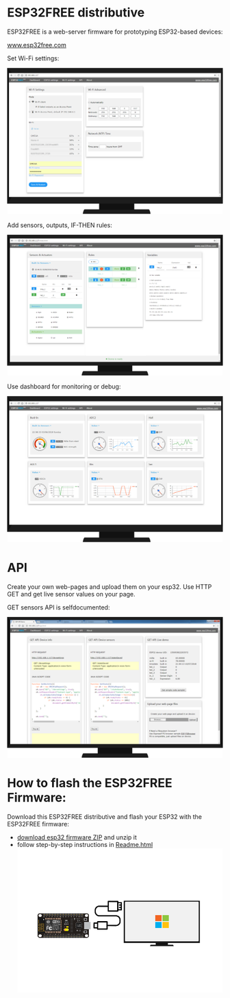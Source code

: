 # ESP32FREE distributive

ESP32FREE is a web-server firmware for prototyping ESP32-based devices:

www.esp32free.com

Set Wi-Fi settings:

![alt text](https://github.com/omreps/esp32free/blob/master/Readme_files/ESP32_FREE_wifi.png)

Add sensors, outputs, IF-THEN rules:

![alt text](https://github.com/omreps/esp32free/blob/master/Readme_files/ESP32_FREE_Firmware.png)

Use dashboard for monitoring or debug:

![alt text](https://github.com/omreps/esp32free/blob/master/Readme_files/ESP32_FREE_dashboard.png)


# API
Create your own web-pages and upload them on your esp32. Use HTTP GET and get live sensor values on your page.

GET sensors API is selfdocumented:

![alt text](https://github.com/omreps/esp32free/blob/master/Readme_files/ESP32_FREE_REST_API.png)

# How to flash the ESP32FREE Firmware:

Download this ESP32FREE distributive and flash your ESP32 with the ESP32FREE firmware:
- [download esp32 firmware ZIP](https://github.com/omreps/esp32free/archive/master.zip) and unzip it
- follow step-by-step instructions in [Readme.html](http://htmlpreview.github.io/?https://github.com/omreps/esp32free/blob/master/Readme.html) 
![alt text](https://github.com/omreps/esp32free/blob/master/Readme_files/ESP32-to-Computer1.png)



